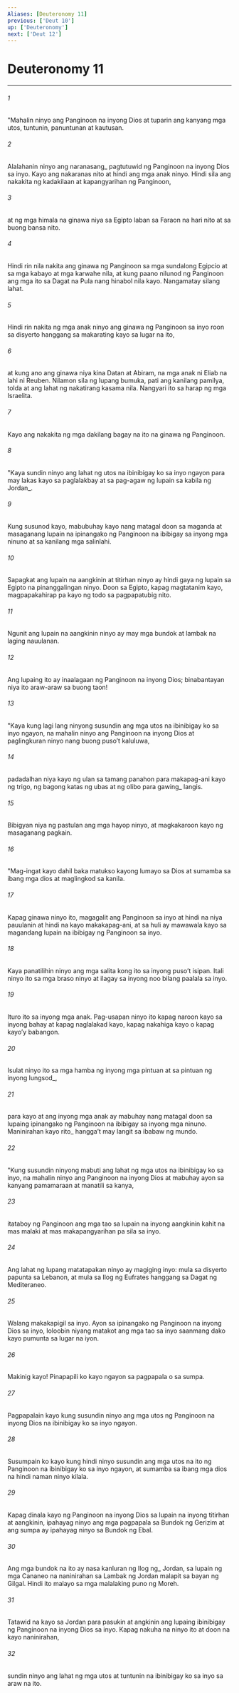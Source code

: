 ```yaml
---
Aliases: [Deuteronomy 11]
previous: ['Deut 10']
up: ['Deuteronomy']
next: ['Deut 12']
---
```

# Deuteronomy 11

***






















###### 1 










"Mahalin ninyo ang Panginoon na inyong Dios at tuparin ang kanyang mga utos, tuntunin, panuntunan at kautusan. 





















###### 2 










Alalahanin ninyo ang naranasang_ pagtutuwid ng Panginoon na inyong Dios sa inyo. Kayo ang nakaranas nito at hindi ang mga anak ninyo. Hindi sila ang nakakita ng kadakilaan at kapangyarihan ng Panginoon, 





















###### 3 










at ng mga himala na ginawa niya sa Egipto laban sa Faraon na hari nito at sa buong bansa nito. 





















###### 4 










Hindi rin nila nakita ang ginawa ng Panginoon sa mga sundalong Egipcio at sa mga kabayo at mga karwahe nila, at kung paano nilunod ng Panginoon ang mga ito sa Dagat na Pula nang hinabol nila kayo. Nangamatay silang lahat. 





















###### 5 










Hindi rin nakita ng mga anak ninyo ang ginawa ng Panginoon sa inyo roon sa disyerto hanggang sa makarating kayo sa lugar na ito, 





















###### 6 










at kung ano ang ginawa niya kina Datan at Abiram, na mga anak ni Eliab na lahi ni Reuben. Nilamon sila ng lupang bumuka, pati ang kanilang pamilya, tolda at ang lahat ng nakatirang kasama nila. Nangyari ito sa harap ng mga Israelita. 





















###### 7 










Kayo ang nakakita ng mga dakilang bagay na ito na ginawa ng Panginoon. 





















###### 8 










"Kaya sundin ninyo ang lahat ng utos na ibinibigay ko sa inyo ngayon para may lakas kayo sa paglalakbay at sa pag-agaw ng lupain sa kabila ng Jordan_. 





















###### 9 










Kung susunod kayo, mabubuhay kayo nang matagal doon sa maganda at masaganang lupain na ipinangako ng Panginoon na ibibigay sa inyong mga ninuno at sa kanilang mga salinlahi. 





















###### 10 










Sapagkat ang lupain na aangkinin at titirhan ninyo ay hindi gaya ng lupain sa Egipto na pinanggalingan ninyo. Doon sa Egipto, kapag magtatanim kayo, magpapakahirap pa kayo ng todo sa pagpapatubig nito. 





















###### 11 










Ngunit ang lupain na aangkinin ninyo ay may mga bundok at lambak na laging nauulanan. 





















###### 12 










Ang lupaing ito ay inaalagaan ng Panginoon na inyong Dios; binabantayan niya ito araw-araw sa buong taon! 





















###### 13 










"Kaya kung lagi lang ninyong susundin ang mga utos na ibinibigay ko sa inyo ngayon, na mahalin ninyo ang Panginoon na inyong Dios at paglingkuran ninyo nang buong pusoʼt kaluluwa, 





















###### 14 










padadalhan niya kayo ng ulan sa tamang panahon para makapag-ani kayo ng trigo, ng bagong katas ng ubas at ng olibo para gawing_ langis. 





















###### 15 










Bibigyan niya ng pastulan ang mga hayop ninyo, at magkakaroon kayo ng masaganang pagkain. 





















###### 16 










"Mag-ingat kayo dahil baka matukso kayong lumayo sa Dios at sumamba sa ibang mga dios at maglingkod sa kanila. 





















###### 17 










Kapag ginawa ninyo ito, magagalit ang Panginoon sa inyo at hindi na niya pauulanin at hindi na kayo makakapag-ani, at sa huli ay mawawala kayo sa magandang lupain na ibibigay ng Panginoon sa inyo. 





















###### 18 










Kaya panatilihin ninyo ang mga salita kong ito sa inyong pusoʼt isipan. Itali ninyo ito sa mga braso ninyo at ilagay sa inyong noo bilang paalala sa inyo. 





















###### 19 










Ituro ito sa inyong mga anak. Pag-usapan ninyo ito kapag naroon kayo sa inyong bahay at kapag naglalakad kayo, kapag nakahiga kayo o kapag kayoʼy babangon. 





















###### 20 










Isulat ninyo ito sa mga hamba ng inyong mga pintuan at sa pintuan ng inyong lungsod_, 





















###### 21 










para kayo at ang inyong mga anak ay mabuhay nang matagal doon sa lupaing ipinangako ng Panginoon na ibibigay sa inyong mga ninuno. Maninirahan kayo rito_ hanggaʼt may langit sa ibabaw ng mundo. 





















###### 22 










"Kung susundin ninyong mabuti ang lahat ng mga utos na ibinibigay ko sa inyo, na mahalin ninyo ang Panginoon na inyong Dios at mabuhay ayon sa kanyang pamamaraan at manatili sa kanya, 





















###### 23 










itataboy ng Panginoon ang mga tao sa lupain na inyong aangkinin kahit na mas malaki at mas makapangyarihan pa sila sa inyo. 





















###### 24 










Ang lahat ng lupang matatapakan ninyo ay magiging inyo: mula sa disyerto papunta sa Lebanon, at mula sa Ilog ng Eufrates hanggang sa Dagat ng Mediteraneo. 





















###### 25 










Walang makakapigil sa inyo. Ayon sa ipinangako ng Panginoon na inyong Dios sa inyo, loloobin niyang matakot ang mga tao sa inyo saanmang dako kayo pumunta sa lugar na iyon. 





















###### 26 










Makinig kayo! Pinapapili ko kayo ngayon sa pagpapala o sa sumpa. 





















###### 27 










Pagpapalain kayo kung susundin ninyo ang mga utos ng Panginoon na inyong Dios na ibinibigay ko sa inyo ngayon. 





















###### 28 










Susumpain ko kayo kung hindi ninyo susundin ang mga utos na ito ng Panginoon na ibinibigay ko sa inyo ngayon, at sumamba sa ibang mga dios na hindi naman ninyo kilala. 





















###### 29 










Kapag dinala kayo ng Panginoon na inyong Dios sa lupain na inyong titirhan at aangkinin, ipahayag ninyo ang mga pagpapala sa Bundok ng Gerizim at ang sumpa ay ipahayag ninyo sa Bundok ng Ebal. 





















###### 30 










Ang mga bundok na ito ay nasa kanluran ng Ilog ng_ Jordan, sa lupain ng mga Cananeo na naninirahan sa Lambak ng Jordan malapit sa bayan ng Gilgal. Hindi ito malayo sa mga malalaking puno ng Moreh. 





















###### 31 










Tatawid na kayo sa Jordan para pasukin at angkinin ang lupaing ibinibigay ng Panginoon na inyong Dios sa inyo. Kapag nakuha na ninyo ito at doon na kayo naninirahan, 





















###### 32 










sundin ninyo ang lahat ng mga utos at tuntunin na ibinibigay ko sa inyo sa araw na ito.
